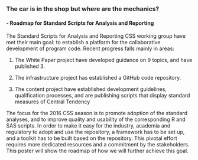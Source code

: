 ### The car is in the shop but where are the mechanics?
#### - Roadmap for Standard Scripts for Analysis and Reporting

The Standard Scripts for Analysis and Reporting CSS working group have met their main goal: to establish a platform for the collaborative development of program code. Recent progress falls mainly in areas:

1. The White Paper project have developed guidance on 9 topics, and have published 3.

2. The infrastructure project has established a GitHub code repository.

3. The content project have established development guidelines, qualification processes, and are publishing scripts that display standard measures of Central Tendency

The focus for the 2016 CSS season is to promote adoption of the standard analyses, and to improve quality and usability of the corresponding R and SAS scripts. In order to make it easy for the industry, academia and regulatory to adopt and use the repository, a framework has to be set up, and a toolkit has to be built based on the repository. This pivotal effort requires more dedicated resources and a commitment by the stakeholders. This poster will show the roadmap of how we will further achieve this goal.
